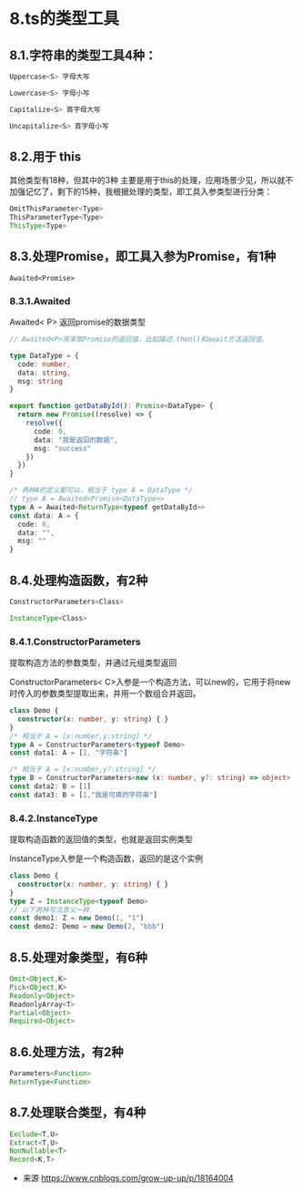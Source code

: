 # 8.ts的类型工具

## 8.1.字符串的类型工具4种：

```ts
Uppercase<S> 字母大写

Lowercase<S> 字母小写

Capitalize<S> 首字母大写

Uncapitalize<S> 首字母小写
```

## 8.2.用于 this
其他类型有18种，但其中的3种 主要是用于this的处理，应用场景少见，所以就不加强记忆了，剩下的15种，我根据处理的类型，即工具入参类型进行分类：


```ts
OmitThisParameter<Type>
ThisParameterType<Type>
ThisType<Type>
```

## 8.3.处理Promise，即工具入参为Promise，有1种

```
Awaited<Promise>    
```

### 8.3.1.Awaited

Awaited< P> 返回promise的数据类型

```ts
// Awaited<P>用来取Promise的返回值，比如描述.then()和await方法返回值。

type DataType = {
  code: number,
  data: string,
  msg: string
}

export function getDataById(): Promise<DataType> {
  return new Promise((resolve) => {
    resolve({
      code: 0,
      data: "我是返回的数据",
      msg: "success"
    })
  })
}

/* 两种A的定义都可以，相当于 type A = DataType */
// type A = Awaited<Promise<DataType>>
type A = Awaited<ReturnType<typeof getDataById>>
const data: A = {
  code: 0,
  data: "",
  msg: ""
}
```


## 8.4.处理构造函数，有2种

```ts
ConstructorParameters<Class>

InstanceType<Class>    
```

### 8.4.1.ConstructorParameters<Class> 

提取构造方法的参数类型，并通过元组类型返回

ConstructorParameters< C>入参是一个构造方法，可以new的，它用于将new时传入的参数类型提取出来，并用一个数组合并返回。

```ts
class Demo {
  constructor(x: number, y: string) { }
}
/* 相当于 A = [x:number,y:string] */
type A = ConstructorParameters<typeof Demo>
const data1: A = [1, "字符串"]

/* 相当于 A = [x:number,y?:string] */
type B = ConstructorParameters<new (x: number, y?: string) => object>
const data2: B = [1]
const data3: B = [1,"我是可填的字符串"]
```

### 8.4.2.InstanceType<Class> 

提取构造函数的返回值的类型，也就是返回实例类型

InstanceType<Class >入参是一个构造函数，返回的是这个实例

```ts
class Demo {
  constructor(x: number, y: string) { }
}
type Z = InstanceType<typeof Demo>
// 以下两种写法意义一样
const demo1: Z = new Demo(1, "1")
const demo2: Demo = new Demo(2, "bbb")
```

## 8.5.处理对象类型，有6种

```ts
Omit<Object,K>
Pick<Object,K>
Readonly<Object>
ReadonlyArray<T>
Partial<Object> 
Required<Object>  
```

## 8.6.处理方法，有2种

```ts
Parameters<Function>
ReturnType<Function>  
```

## 8.7.处理联合类型，有4种

```ts
Exclude<T,U>
Extract<T,U>
NonNullable<T>
Record<K,T> 
```

* 来源
https://www.cnblogs.com/grow-up-up/p/18164004